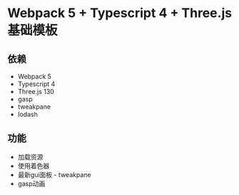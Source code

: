 # Webpack 5 + Typescript 4 + Three.js 基础模板

## 依赖
- Webpack 5
- Typescript 4
- Three.js 130
- gasp
- tweakpane
- lodash

## 功能
- 加载资源
- 使用着色器
- 最新gui面板 - tweakpane
- gasp动画